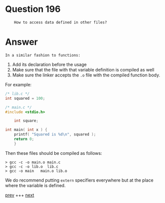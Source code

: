 
# Question 196




        How to access data defined in other files? 


# Answer


    
    In a similar fashion to functions:

1. Add its declaration before the usage
2. Make sure that the file with that variable definition is compiled as well
3. Make sure the linker accepts the `.o` file with the compiled function body.

For example:

```c
/* lib.c */
int squared = 100;
```

```c
/* main.c */
#include <stdio.h>

    int square;

int main( int x ) {
    printf( "Squared is %d\n", squared );
    return 0;
    } 
```

Then these files should be compiled as follows:

```
> gcc -c -o main.o main.c 
> gcc -c -o lib.o  lib.c
> gcc -o main   main.o lib.o
```
We do recommend putting `extern` specifiers everywhere but at the place where 
the variable is defined. 


[prev](195.md) +++ [next](197.md)
